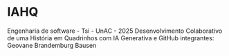 # IAHQ
Engenharia de software - Tsi - UnAC - 2025 
Desenvolvimento Colaborativo de uma História em Quadrinhos com IA Generativa e GitHub
integrantes:
Geovane Brandemburg Bausen
